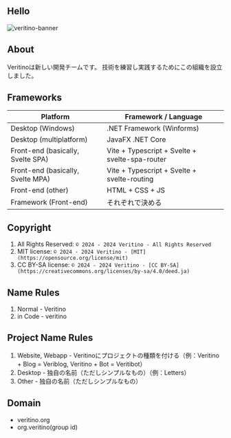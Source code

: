 ## Hello
![veritino-banner](https://github.com/veritino/.github/assets/156060902/ab6b3fc2-630a-487d-be40-80e258aa187d)
## About
Veritinoは新しい開発チームです。
技術を練習し実践するためにこの組織を設立しました。
## Frameworks
| Platform | Framework / Language |
| --- | --- |
| Desktop (Windows) | .NET Framework (Winforms) |
| Desktop (multiplatform) | JavaFX .NET Core |
| Front-end (basically, Svelte SPA) | Vite + Typescript + Svelte + svelte-spa-router |
| Front-end (basically, Svelte MPA) | Vite + Typescript + Svelte + svelte-routing|
| Front-end (other) | HTML + CSS + JS |
| Framework (Front-end) | それぞれで決める |
## Copyright
1. All Rights Reserved: ```© 2024 - 2024 Veritino - All Rights Reserved```
2. MIT license: ```© 2024 - 2024 Veritino - [MIT](https://opensource.org/license/mit)```
3. CC BY-SA license: ```© 2024 - 2024 Veritino - [CC BY-SA](https://creativecommons.org/licenses/by-sa/4.0/deed.ja)```
## Name Rules
1. Normal - Veritino
2. in Code - veritino
## Project Name Rules
1. Website, Webapp - Veritinoにプロジェクトの種類を付ける（例：Veritino + Blog = Veriblog, Veritino + Bot = Veritibot）
2. Desktop - 独自の名前（ただしシンプルなもの）（例：Letters）
3. Other - 独自の名前（ただしシンプルなもの）
## Domain
- veritino.org
- org.veritino(group id)

